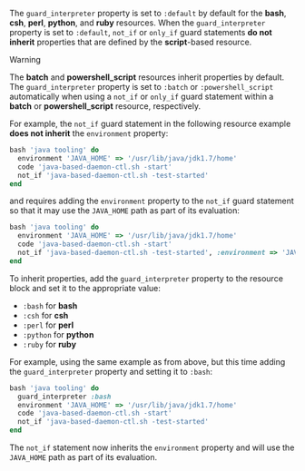 The `guard_interpreter` property is set to `:default` by default for the
**bash**, **csh**, **perl**, **python**, and **ruby** resources. When
the `guard_interpreter` property is set to `:default`, `not_if` or
`only_if` guard statements **do not inherit** properties that are
defined by the **script**-based resource.

<div class="admonition-warning">

<p class="admonition-warning-title">Warning</p>

<div class="admonition-warning-text">

The **batch** and **powershell_script** resources inherit properties by
default. The `guard_interpreter` property is set to `:batch` or
`:powershell_script` automatically when using a `not_if` or `only_if`
guard statement within a **batch** or **powershell_script** resource,
respectively.



</div>

</div>

For example, the `not_if` guard statement in the following resource
example **does not inherit** the `environment` property:

``` ruby
bash 'java tooling' do
  environment 'JAVA_HOME' => '/usr/lib/java/jdk1.7/home'
  code 'java-based-daemon-ctl.sh -start'
  not_if 'java-based-daemon-ctl.sh -test-started'
end
```

and requires adding the `environment` property to the `not_if` guard
statement so that it may use the `JAVA_HOME` path as part of its
evaluation:

``` ruby
bash 'java tooling' do
  environment 'JAVA_HOME' => '/usr/lib/java/jdk1.7/home'
  code 'java-based-daemon-ctl.sh -start'
  not_if 'java-based-daemon-ctl.sh -test-started', :environment => 'JAVA_HOME' => '/usr/lib/java/jdk1.7/home'
end
```

To inherit properties, add the `guard_interpreter` property to the
resource block and set it to the appropriate value:

-   `:bash` for **bash**
-   `:csh` for **csh**
-   `:perl` for **perl**
-   `:python` for **python**
-   `:ruby` for **ruby**

For example, using the same example as from above, but this time adding
the `guard_interpreter` property and setting it to `:bash`:

``` ruby
bash 'java tooling' do
  guard_interpreter :bash
  environment 'JAVA_HOME' => '/usr/lib/java/jdk1.7/home'
  code 'java-based-daemon-ctl.sh -start'
  not_if 'java-based-daemon-ctl.sh -test-started'
end
```

The `not_if` statement now inherits the `environment` property and will
use the `JAVA_HOME` path as part of its evaluation.
